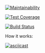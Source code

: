 [![Maintainability](https://api.codeclimate.com/v1/badges/a99a88d28ad37a79dbf6/maintainability)](https://codeclimate.com/github/codeclimate/codeclimate/maintainability)

[![Test Coverage](https://api.codeclimate.com/v1/badges/a99a88d28ad37a79dbf6/test_coverage)](https://codeclimate.com/github/codeclimate/codeclimate/test_coverage)

[![Build Status](https://travis-ci.org/MaximRoganov/frontend-project-lvl1.svg?branch=master)](https://travis-ci.org/MaximRoganov/frontend-project-lvl1)

How it works:

[![asciicast](https://asciinema.org/a/TQsjNf7aBkS8s0s5MLPQGjHl0.svg)](https://asciinema.org/a/TQsjNf7aBkS8s0s5MLPQGjHl0)